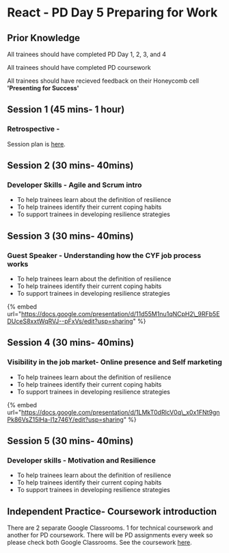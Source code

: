 # React - PD Day 5 Preparing for Work

## Prior Knowledge 

All trainees should have completed PD Day 1, 2, 3, and 4

All trainees should have completed PD coursework 

All trainees should have recieved feedback on their Honeycomb cell **'Presenting for Success'** 

## Session 1 \(45 mins- 1 hour\)

### Retrospective - 



Session plan is [here](https://personaldevelopment.codeyourfuture.io/sessions/js2-pd-day-4/retro-whats-your-superpower). 

## Session 2 \(30 mins- 40mins\)

### Developer Skills - Agile and Scrum intro

* To help trainees learn about the definition of resilience
* To help trainees identify their current coping habits
* To support trainees in developing resilience strategies





## Session 3 \(30 mins- 40mins\)

### Guest Speaker - Understanding how the CYF job process works

* To help trainees learn about the definition of resilience
* To help trainees identify their current coping habits
* To support trainees in developing resilience strategies

{% embed url="https://docs.google.com/presentation/d/11d55M1nu1qNCpH2\_9RFb5EDUceS8xxtWqRVJ--pFxVs/edit?usp=sharing" %}

## Session 4 \(30 mins- 40mins\)

### Visibility in the job market- Online presence and Self marketing 

* To help trainees learn about the definition of resilience
* To help trainees identify their current coping habits
* To support trainees in developing resilience strategies

{% embed url="https://docs.google.com/presentation/d/1LMkT0dRlcV0q\_x0x1FNt9gnPk86VsZ15lHa-I1z746Y/edit?usp=sharing" %}







## Session 5 \(30 mins- 40mins\)

### Developer skills - Motivation and Resilience

* To help trainees learn about the definition of resilience
* To help trainees identify their current coping habits
* To support trainees in developing resilience strategies

## Independent Practice- Coursework introduction ‌ <a id="independent-practice-coursework-introduction"></a>

There are 2 separate Google Classrooms. 1 for technical coursework and another for PD coursework. There will be PD assignments every week so please check both Google Classrooms. See the coursework [here](https://personaldevelopment.codeyourfuture.io/sessions/js2-pd-day-4/coursework).

### 


